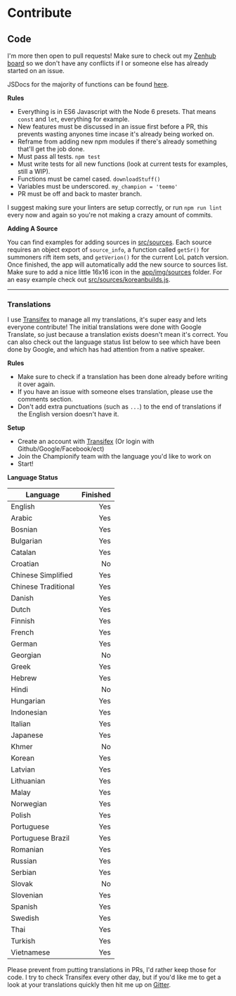 # Contribute

## Code
I'm more then open to pull requests! Make sure to check out my [Zenhub board](https://github.com/dustinblackman/Championify#boards?repos=34264106) so we don't have any conflicts if I or someone else has already started on an issue.

JSDocs for the majority of functions can be found [here](https://doclets.io/dustinblackman/Championify/master).

__Rules__

- Everything is in ES6 Javascript with the Node 6 presets. That means `const` and `let`, everything for example.
- New features must be discussed in an issue first before a PR, this prevents wasting anyones time incase it's already being worked on.
- Reframe from adding new npm modules if there's already something that'll get the job done.
- Must pass all tests. `npm test`
- Must write tests for all new functions (look at current tests for examples, still a WIP).
- Functions must be camel cased. `downloadStuff()`
- Variables must be underscored. `my_champion = 'teemo'`
- PR must be off and back to master branch.

I suggest making sure your linters are setup correctly, or run `npm run lint` every now and again so you're not making a crazy amount of commits.

__Adding A Source__

You can find examples for adding sources in [src/sources](src/sources). Each source requires an object export of `source_info`, a function called `getSr()` for summoners rift item sets, and `getVerion()` for the current LoL patch version. Once finished, the app will automatically add the new source to sources list. Make sure to add a nice little 16x16 icon in the [app/img/sources](app/img/sources) folder. For an easy example check out [src/sources/koreanbuilds.js](src/sources/koreanbuilds.js).

---

### Translations
I use [Transifex](https://www.transifex.com/dustinblackman/championify) to manage all my translations, it's super easy and lets everyone contribute! The initial translations were done with Google Translate, so just because a translation exists doesn't mean it's correct. You can also check out the language status list below to see which have been done by Google, and which has had attention from a native speaker.

__Rules__
- Make sure to check if a translation has been done already before writing it over again.
- If you have an issue with someone elses translation, please use the comments section.
- Don't add extra punctuations (such as `...`) to the end of translations if the English version doesn't have it.

__Setup__
- Create an account with [Transifex](https://www.transifex.com/signin/) (Or login with Github/Google/Facebook/ect)
- Join the Championify team with the language you'd like to work on
- Start!

__Language Status__

| Language | Finished |
| ------------- | -----:|
| English | Yes |
| Arabic | Yes |
| Bosnian | Yes |
| Bulgarian | Yes |
| Catalan | Yes |
| Croatian | No |
| Chinese Simplified | Yes |
| Chinese Traditional | Yes |
| Danish | Yes |
| Dutch | Yes |
| Finnish | Yes |
| French | Yes |
| German | Yes |
| Georgian | No |
| Greek | Yes |
| Hebrew | Yes |
| Hindi | No |
| Hungarian | Yes |
| Indonesian | Yes |
| Italian | Yes |
| Japanese | Yes |
| Khmer | No |
| Korean | Yes |
| Latvian | Yes |
| Lithuanian | Yes |
| Malay | Yes |
| Norwegian | Yes |
| Polish | Yes |
| Portuguese | Yes |
| Portuguese Brazil | Yes |
| Romanian | Yes |
| Russian | Yes |
| Serbian | Yes |
| Slovak | No |
| Slovenian | Yes |
| Spanish | Yes |
| Swedish | Yes |
| Thai | Yes |
| Turkish | Yes |
| Vietnamese | Yes |

Please prevent from putting translations in PRs, I'd rather keep those for code. I try to check Transifex every other day, but if you'd like me to get a look at your translations quickly then hit me up on [Gitter](https://gitter.im/dustinblackman/Championify).
